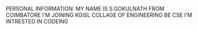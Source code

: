 PERSONAL INFORMATION:
MY NAME IS S.GOKULNATH
FROM COIMBATORE
I'M JOINING KGISL COLLAGE OF ENGINEERING BE CSE
I'M INTRESTED IN CODEING
